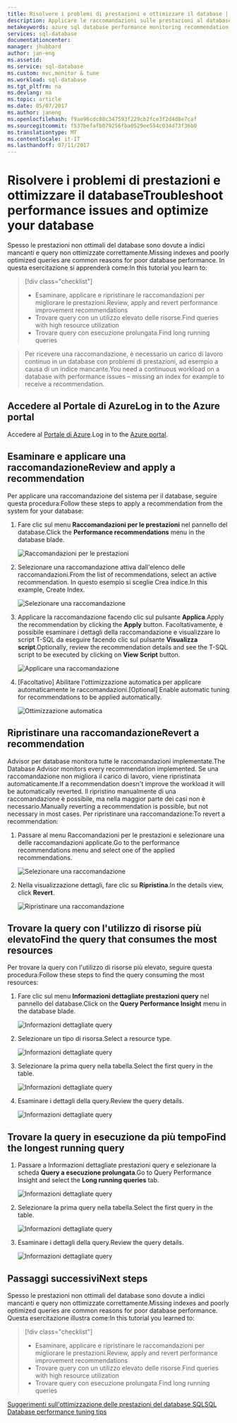 ```yaml
---
title: Risolvere i problemi di prestazioni e ottimizzare il database | Microsoft Docs
description: Applicare le raccomandazioni sulle prestazioni al database SQL e ottenere informazioni dettagliate sulle prestazioni delle query in esecuzione nel database
metakeywords: azure sql database performance monitoring recommendation
services: sql-database
documentationcenter: 
manager: jhubbard
author: jan-eng
ms.assetid: 
ms.service: sql-database
ms.custom: mvc,monitor & tune
ms.workload: sql-database
ms.tgt_pltfrm: na
ms.devlang: na
ms.topic: article
ms.date: 05/07/2017
ms.author: janeng
ms.openlocfilehash: f9ae96cdc80c347593f229cb2fce3f2d4d8e7caf
ms.sourcegitcommit: f537befafb079256fba0529ee554c034d73f36b0
ms.translationtype: MT
ms.contentlocale: it-IT
ms.lasthandoff: 07/11/2017
---
```

# <a name="troubleshoot-performance-issues-and-optimize-your-database"></a><span data-ttu-id="eb233-103">Risolvere i problemi di prestazioni e ottimizzare il database</span><span class="sxs-lookup"><span data-stu-id="eb233-103">Troubleshoot performance issues and optimize your database</span></span>

<span data-ttu-id="eb233-104">Spesso le prestazioni non ottimali del database sono dovute a indici mancanti e query non ottimizzate correttamente.</span><span class="sxs-lookup"><span data-stu-id="eb233-104">Missing indexes and poorly optimized queries are common reasons for poor database performance.</span></span> <span data-ttu-id="eb233-105">In questa esercitazione si apprenderà come:</span><span class="sxs-lookup"><span data-stu-id="eb233-105">In this tutorial you learn to:</span></span>
> [!div class="checklist"]
> * <span data-ttu-id="eb233-106">Esaminare, applicare e ripristinare le raccomandazioni per migliorare le prestazioni.</span><span class="sxs-lookup"><span data-stu-id="eb233-106">Review, apply and revert performance improvement recommendations</span></span>
> * <span data-ttu-id="eb233-107">Trovare query con un utilizzo elevato delle risorse.</span><span class="sxs-lookup"><span data-stu-id="eb233-107">Find queries with high resource utilization</span></span>
> * <span data-ttu-id="eb233-108">Trovare query con esecuzione prolungata.</span><span class="sxs-lookup"><span data-stu-id="eb233-108">Find long running queries</span></span>

> <span data-ttu-id="eb233-109">Per ricevere una raccomandazione, è necessario un carico di lavoro continuo in un database con problemi di prestazioni, ad esempio a causa di un indice mancante.</span><span class="sxs-lookup"><span data-stu-id="eb233-109">You need a continuous workload on a database with performance issues – missing an index for example to receive a recommendation.</span></span>
>

## <a name="log-in-to-the-azure-portal"></a><span data-ttu-id="eb233-110">Accedere al Portale di Azure</span><span class="sxs-lookup"><span data-stu-id="eb233-110">Log in to the Azure portal</span></span>

<span data-ttu-id="eb233-111">Accedere al [Portale di Azure](https://portal.azure.com/).</span><span class="sxs-lookup"><span data-stu-id="eb233-111">Log in to the [Azure portal](https://portal.azure.com/).</span></span>

## <a name="review-and-apply-a-recommendation"></a><span data-ttu-id="eb233-112">Esaminare e applicare una raccomandazione</span><span class="sxs-lookup"><span data-stu-id="eb233-112">Review and apply a recommendation</span></span>

<span data-ttu-id="eb233-113">Per applicare una raccomandazione del sistema per il database, seguire questa procedura:</span><span class="sxs-lookup"><span data-stu-id="eb233-113">Follow these steps to apply a recommendation from the system for your database:</span></span>

1. <span data-ttu-id="eb233-114">Fare clic sul menu **Raccomandazioni per le prestazioni** nel pannello del database.</span><span class="sxs-lookup"><span data-stu-id="eb233-114">Click the **Performance recommendations** menu in the database blade.</span></span>

    ![Raccomandazioni per le prestazioni](./media/sql-database-performance-tutorial/perf_recommendations.png)

2. <span data-ttu-id="eb233-116">Selezionare una raccomandazione attiva dall'elenco delle raccomandazioni.</span><span class="sxs-lookup"><span data-stu-id="eb233-116">From the list of recommendations, select an active recommendation.</span></span> <span data-ttu-id="eb233-117">In questo esempio si sceglie Crea indice.</span><span class="sxs-lookup"><span data-stu-id="eb233-117">In this example, Create Index.</span></span>

    ![Selezionare una raccomandazione](./media/sql-database-performance-tutorial/create_index.png)

3. <span data-ttu-id="eb233-119">Applicare la raccomandazione facendo clic sul pulsante **Applica**.</span><span class="sxs-lookup"><span data-stu-id="eb233-119">Apply the recommendation by clicking the **Apply** button.</span></span> <span data-ttu-id="eb233-120">Facoltativamente, è possibile esaminare i dettagli della raccomandazione e visualizzare lo script T-SQL da eseguire facendo clic sul pulsante **Visualizza script**.</span><span class="sxs-lookup"><span data-stu-id="eb233-120">Optionally, review the recommendation details and see the T-SQL script to  be executed by clicking on **View Script** button.</span></span>

    ![Applicare una raccomandazione](./media/sql-database-performance-tutorial/apply.png)

4. <span data-ttu-id="eb233-122">[Facoltativo] Abilitare l'ottimizzazione automatica per applicare automaticamente le raccomandazioni.</span><span class="sxs-lookup"><span data-stu-id="eb233-122">[Optional] Enable automatic tuning for recommendations to be applied automatically.</span></span>

    ![Ottimizzazione automatica](./media/sql-database-performance-tutorial/auto_tuning.png)

## <a name="revert-a-recommendation"></a><span data-ttu-id="eb233-124">Ripristinare una raccomandazione</span><span class="sxs-lookup"><span data-stu-id="eb233-124">Revert a recommendation</span></span>

<span data-ttu-id="eb233-125">Advisor per database monitora tutte le raccomandazioni implementate.</span><span class="sxs-lookup"><span data-stu-id="eb233-125">The Database Advisor monitors every recommendation implemented.</span></span> <span data-ttu-id="eb233-126">Se una raccomandazione non migliora il carico di lavoro, viene ripristinata automaticamente.</span><span class="sxs-lookup"><span data-stu-id="eb233-126">If a recommendation doesn't improve the workload it will be automatically reverted.</span></span> <span data-ttu-id="eb233-127">Il ripristino manualmente di una raccomandazione è possibile, ma nella maggior parte dei casi non è necessario.</span><span class="sxs-lookup"><span data-stu-id="eb233-127">Manually reverting a recommendation is possible, but not necessary in most cases.</span></span> <span data-ttu-id="eb233-128">Per ripristinare una raccomandazione:</span><span class="sxs-lookup"><span data-stu-id="eb233-128">To revert a recommendation:</span></span>

1. <span data-ttu-id="eb233-129">Passare al menu Raccomandazioni per le prestazioni e selezionare una delle raccomandazioni applicate.</span><span class="sxs-lookup"><span data-stu-id="eb233-129">Go to the performance recommendations menu and select one of the applied recommendations.</span></span>

    ![Selezionare una raccomandazione](./media/sql-database-performance-tutorial/select.png)

2. <span data-ttu-id="eb233-131">Nella visualizzazione dettagli, fare clic su **Ripristina**.</span><span class="sxs-lookup"><span data-stu-id="eb233-131">In the details view, click **Revert**.</span></span>

    ![Ripristinare una raccomandazione](./media/sql-database-performance-tutorial/revert.png)

## <a name="find-the-query-that-consumes-the-most-resources"></a><span data-ttu-id="eb233-133">Trovare la query con l'utilizzo di risorse più elevato</span><span class="sxs-lookup"><span data-stu-id="eb233-133">Find the query that consumes the most resources</span></span>

<span data-ttu-id="eb233-134">Per trovare la query con l'utilizzo di risorse più elevato, seguire questa procedura:</span><span class="sxs-lookup"><span data-stu-id="eb233-134">Follow these steps to find the query consuming the most resources:</span></span>

1. <span data-ttu-id="eb233-135">Fare clic sul menu **Informazioni dettagliate prestazioni query** nel pannello del database.</span><span class="sxs-lookup"><span data-stu-id="eb233-135">Click on the **Query Performance Insight** menu in the database blade.</span></span>

    ![Informazioni dettagliate query](./media/sql-database-performance-tutorial/query_perf_insights.png)

2. <span data-ttu-id="eb233-137">Selezionare un tipo di risorsa.</span><span class="sxs-lookup"><span data-stu-id="eb233-137">Select a resource type.</span></span>

    ![Informazioni dettagliate query](./media/sql-database-performance-tutorial/select_resource_type.png)

3. <span data-ttu-id="eb233-139">Selezionare la prima query nella tabella.</span><span class="sxs-lookup"><span data-stu-id="eb233-139">Select the first query in the table.</span></span>

    ![Informazioni dettagliate query](./media/sql-database-performance-tutorial/select_query.png)

4. <span data-ttu-id="eb233-141">Esaminare i dettagli della query.</span><span class="sxs-lookup"><span data-stu-id="eb233-141">Review the query details.</span></span>

    ![Informazioni dettagliate query](./media/sql-database-performance-tutorial/query_details.png)

## <a name="find-the-longest-running-query"></a><span data-ttu-id="eb233-143">Trovare la query in esecuzione da più tempo</span><span class="sxs-lookup"><span data-stu-id="eb233-143">Find the longest running query</span></span>

1. <span data-ttu-id="eb233-144">Passare a Informazioni dettagliate prestazioni query e selezionare la scheda **Query a esecuzione prolungata**.</span><span class="sxs-lookup"><span data-stu-id="eb233-144">Go to Query Performance Insight and select the **Long running queries** tab.</span></span>

    ![Informazioni dettagliate query](./media/sql-database-performance-tutorial/long_running.png)

3. <span data-ttu-id="eb233-146">Selezionare la prima query nella tabella.</span><span class="sxs-lookup"><span data-stu-id="eb233-146">Select the first query in the table.</span></span>

    ![Informazioni dettagliate query](./media/sql-database-performance-tutorial/select_first_query.png)

4. <span data-ttu-id="eb233-148">Esaminare i dettagli della query.</span><span class="sxs-lookup"><span data-stu-id="eb233-148">Review the query details.</span></span>

    ![Informazioni dettagliate query](./media/sql-database-performance-tutorial/review_query_details.png)



## <a name="next-steps"></a><span data-ttu-id="eb233-150">Passaggi successivi</span><span class="sxs-lookup"><span data-stu-id="eb233-150">Next steps</span></span> 
<span data-ttu-id="eb233-151">Spesso le prestazioni non ottimali del database sono dovute a indici mancanti e query non ottimizzate correttamente.</span><span class="sxs-lookup"><span data-stu-id="eb233-151">Missing indexes and poorly optimized queries are common reasons for poor database performance.</span></span> <span data-ttu-id="eb233-152">Questa esercitazione illustra come:</span><span class="sxs-lookup"><span data-stu-id="eb233-152">In this tutorial you learned to:</span></span>
> [!div class="checklist"]
> * <span data-ttu-id="eb233-153">Esaminare, applicare e ripristinare le raccomandazioni per migliorare le prestazioni.</span><span class="sxs-lookup"><span data-stu-id="eb233-153">Review, apply and revert performance improvement recommendations</span></span>
> * <span data-ttu-id="eb233-154">Trovare query con un utilizzo elevato delle risorse.</span><span class="sxs-lookup"><span data-stu-id="eb233-154">Find queries with high resource utilization</span></span>
> * <span data-ttu-id="eb233-155">Trovare query con esecuzione prolungata.</span><span class="sxs-lookup"><span data-stu-id="eb233-155">Find long running queries</span></span>

[<span data-ttu-id="eb233-156">Suggerimenti sull'ottimizzazione delle prestazioni del database SQL</span><span class="sxs-lookup"><span data-stu-id="eb233-156">SQL Database performance tuning tips</span></span>](https://docs.microsoft.com/azure/sql-database/sql-database-troubleshoot-performance)
